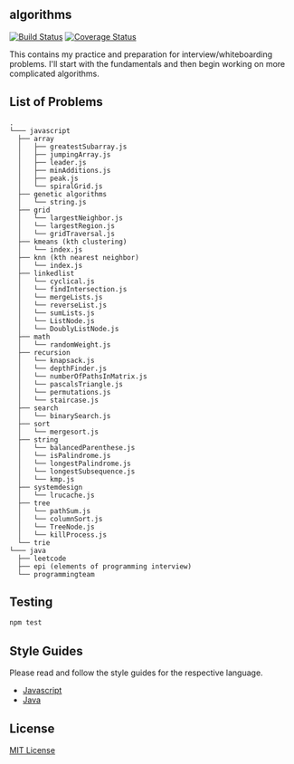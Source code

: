 ## algorithms
  
[![Build Status](https://travis-ci.org/vinnyoodles/algorithms.svg?branch=master)](https://travis-ci.org/vinnyoodles/algorithms)
[![Coverage Status](https://coveralls.io/repos/github/vinnyoodles/algorithms/badge.svg?branch=master)](https://coveralls.io/github/vinnyoodles/algorithms?branch=master)

This contains my practice and preparation for interview/whiteboarding problems. I'll start with the fundamentals and then begin working on more complicated algorithms.

## List of Problems
```
.
└─── javascript
  ├── array
  │   ├── greatestSubarray.js
  │   ├── jumpingArray.js
  │   ├── leader.js
  │   ├── minAdditions.js
  │   ├── peak.js
  │   └── spiralGrid.js
  ├── genetic algorithms
  │   └── string.js
  ├── grid
  │   └── largestNeighbor.js
  │   └── largestRegion.js
  │   └── gridTraversal.js
  ├── kmeans (kth clustering)
  │   └── index.js
  ├── knn (kth nearest neighbor)
  │   └── index.js
  ├── linkedlist
  │   └── cyclical.js
  │   └── findIntersection.js
  │   └── mergeLists.js
  │   └── reverseList.js
  │   └── sumLists.js
  │   └── ListNode.js
  │   └── DoublyListNode.js
  ├── math
  │   └── randomWeight.js
  ├── recursion
  │   └── knapsack.js
  │   └── depthFinder.js
  │   └── numberOfPathsInMatrix.js
  │   └── pascalsTriangle.js
  │   └── permutations.js
  │   └── staircase.js
  ├── search
  │   └── binarySearch.js
  ├── sort
  │   └── mergesort.js
  ├── string
  │   └── balancedParenthese.js
  │   └── isPalindrome.js
  │   └── longestPalindrome.js
  │   └── longestSubsequence.js
  │   └── kmp.js
  ├── systemdesign
  │   └── lrucache.js
  ├── tree
  │   └── pathSum.js
  │   └── columnSort.js
  │   └── TreeNode.js
  │   └── killProcess.js
  └── trie
└─── java
  ├── leetcode
  ├── epi (elements of programming interview)
  └── programmingteam
```

## Testing

```javascript
npm test
```

## Style Guides

Please read and follow the style guides for the respective language.
- [Javascript](https://github.com/airbnb/javascript)
- [Java](https://google.github.io/styleguide/javaguide.html)

## License
[MIT License](https://github.com/vinnyoodles/algorithms/blob/master/LICENSE)
